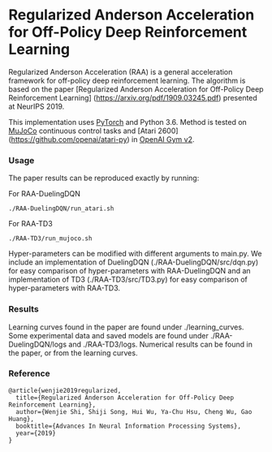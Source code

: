 # Regularized Anderson Acceleration for Off-Policy Deep Reinforcement Learning

Regularized Anderson Acceleration (RAA) is a general acceleration framework for off-policy deep reinforcement learning. 
The algorithm is based on the paper [Regularized Anderson Acceleration for Off-Policy Deep Reinforcement Learning]
(https://arxiv.org/pdf/1909.03245.pdf) presented at NeurIPS 2019.

This implementation uses [PyTorch](https://github.com/pytorch/pytorch) and Python 3.6.
Method is tested on [MuJoCo](http://www.mujoco.org/) continuous control tasks and [Atari 2600] (https://github.com/openai/atari-py)
in [OpenAI Gym v2](https://github.com/openai/gym). 

### Usage
The paper results can be reproduced exactly by running:

For RAA-DuelingDQN
```
./RAA-DuelingDQN/run_atari.sh
```
For RAA-TD3
```
./RAA-TD3/run_mujoco.sh
```

Hyper-parameters can be modified with different arguments to main.py. We include an implementation of DuelingDQN (./RAA-DuelingDQN/src/dqn.py) for 
easy comparison of hyper-parameters with RAA-DuelingDQN and an implementation of TD3 (./RAA-TD3/src/TD3.py) for 
easy comparison of hyper-parameters with RAA-TD3. 

### Results
Learning curves found in the paper are found under ./learning_curves. 
Some experimental data and saved models are found under ./RAA-DuelingDQN/logs and ./RAA-TD3/logs.
Numerical results can be found in the paper, or from the learning curves.

### Reference
```
@article{wenjie2019regularized,
  title={Regularized Anderson Acceleration for Off-Policy Deep Reinforcement Learning},
  author={Wenjie Shi, Shiji Song, Hui Wu, Ya-Chu Hsu, Cheng Wu, Gao Huang},
  booktitle={Advances In Neural Information Processing Systems},
  year={2019}
}
```


